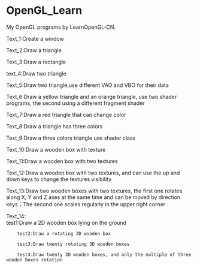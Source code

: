 # OpenGL_Learn
My OpenGL programs by LearnOpenGL-CN.

Text_1:Create  a window

Text_2:Draw a triangle

Text_3:Draw a rectangle

text_4:Draw two triangle

Text_5:Draw two triangle,use different VAO and VBO for their data

Text_6:Draw a yellow triangle and an orange triangle, use two shader programs, the second using a different fragment shader

Text_7:Draw a red triangle that can change color

Text_8:Draw a triangle has three colors

Text_9:Draw a three colors triangle use shader class

Text_10:Draw a wooden box with texture

Text_11:Draw a wooden box with two textures

Text_12:Draw a wooden box with two textures, and can use the up and down keys to change the textures visibility

Text_13:Draw two wooden boxes with two textures, the first one rotates along X, Y and Z axes at the same time and can be moved by direction keys；The second one scales regularly in the upper right corner

Text_14:    
        test1:Draw a 2D wooden box lying on the ground

        test2:Draw a rotating 3D wooden box

        test3:Draw twenty rotating 3D wooden boxes

        test4:Draw twenty 3D wooden boxes, and only the multiple of three wooden boxes rotation